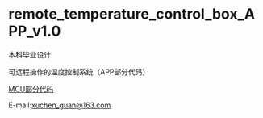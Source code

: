 #  remote_temperature_control_box_APP_v1.0

本科毕业设计

可远程操作的温度控制系统（APP部分代码）

[MCU部分代码](https://github.com/birdguan/remote_temperature_control_box_MCU_v0.1.0)

E-mail:xuchen_guan@163.com
